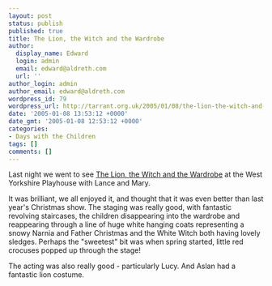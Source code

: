 ```yaml
---
layout: post
status: publish
published: true
title: The Lion, the Witch and the Wardrobe
author:
  display_name: Edward
  login: admin
  email: edward@aldreth.com
  url: ''
author_login: admin
author_email: edward@aldreth.com
wordpress_id: 79
wordpress_url: http://tarrant.org.uk/2005/01/08/the-lion-the-witch-and-the-wardrobe/
date: '2005-01-08 13:53:12 +0000'
date_gmt: '2005-01-08 12:53:12 +0000'
categories:
- Days with the Children
tags: []
comments: []
---
```

<p>Last night we went to see <a href="http://www.wyplayhouse.com/events/event_details.asp?event_ID=159">The Lion, the Witch and the Wardrobe</a> at the West Yorkshire Playhouse with Lance and Mary.</p>
<p>It was brilliant, we all enjoyed it, and thought that it was even better than last year's Christmas show.  The staging was really good, with fantastic revolving staircases, the children disappearing into the wardrobe and reappearing through a line of huge white hanging coats representing a snowy Narnia and Father Christmas and the White Witch both having lovely sledges.  Perhaps the "sweetest" bit was when spring started, little red crocuses popped up through the stage!</p>
<p>The acting was also really good - particularly Lucy.  And Aslan had a fantastic lion costume.</p>
